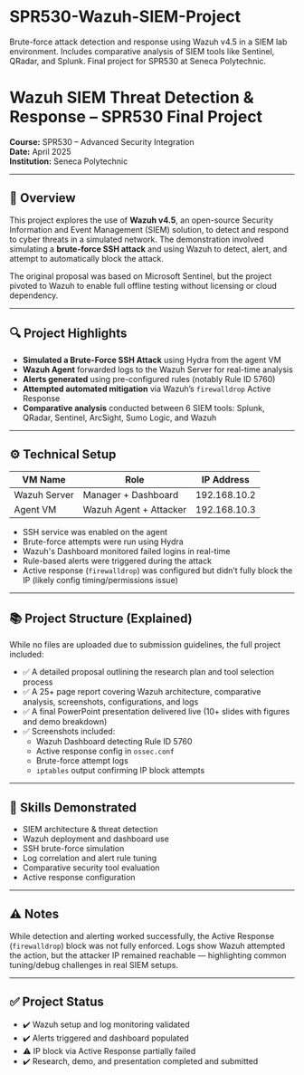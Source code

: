 # SPR530-Wazuh-SIEM-Project
Brute-force attack detection and response using Wazuh v4.5 in a SIEM lab environment. Includes comparative analysis of SIEM tools like Sentinel, QRadar, and Splunk. Final project for SPR530 at Seneca Polytechnic.
# Wazuh SIEM Threat Detection & Response – SPR530 Final Project

**Course:** SPR530 – Advanced Security Integration  
**Date:** April 2025  
**Institution:** Seneca Polytechnic

---

## 🧠 Overview
This project explores the use of **Wazuh v4.5**, an open-source Security Information and Event Management (SIEM) solution, to detect and respond to cyber threats in a simulated network. The demonstration involved simulating a **brute-force SSH attack** and using Wazuh to detect, alert, and attempt to automatically block the attack.

The original proposal was based on Microsoft Sentinel, but the project pivoted to Wazuh to enable full offline testing without licensing or cloud dependency.

---

## 🔍 Project Highlights

- **Simulated a Brute-Force SSH Attack** using Hydra from the agent VM  
- **Wazuh Agent** forwarded logs to the Wazuh Server for real-time analysis  
- **Alerts generated** using pre-configured rules (notably Rule ID 5760)  
- **Attempted automated mitigation** via Wazuh’s `firewalldrop` Active Response  
- **Comparative analysis** conducted between 6 SIEM tools: Splunk, QRadar, Sentinel, ArcSight, Sumo Logic, and Wazuh

---

## ⚙️ Technical Setup

| VM Name         | Role                   | IP Address      |
|----------------|------------------------|-----------------|
| Wazuh Server    | Manager + Dashboard    | 192.168.10.2    |
| Agent VM        | Wazuh Agent + Attacker | 192.168.10.3    |

- SSH service was enabled on the agent
- Brute-force attempts were run using Hydra
- Wazuh's Dashboard monitored failed logins in real-time
- Rule-based alerts were triggered during the attack
- Active response (`firewalldrop`) was configured but didn’t fully block the IP (likely config timing/permissions issue)

---

## 📚 Project Structure (Explained)
While no files are uploaded due to submission guidelines, the full project included:

- ✅ A detailed proposal outlining the research plan and tool selection process  
- ✅ A 25+ page report covering Wazuh architecture, comparative analysis, screenshots, configurations, and logs  
- ✅ A final PowerPoint presentation delivered live (10+ slides with figures and demo breakdown)  
- ✅ Screenshots included:  
  - Wazuh Dashboard detecting Rule ID 5760  
  - Active response config in `ossec.conf`  
  - Brute-force attempt logs  
  - `iptables` output confirming IP block attempts

---

## 🧠 Skills Demonstrated
- SIEM architecture & threat detection  
- Wazuh deployment and dashboard use  
- SSH brute-force simulation  
- Log correlation and alert rule tuning  
- Comparative security tool evaluation  
- Active response configuration

---

## ⚠️ Notes
While detection and alerting worked successfully, the Active Response (`firewalldrop`) block was not fully enforced. Logs show Wazuh attempted the action, but the attacker IP remained reachable — highlighting common tuning/debug challenges in real SIEM setups.

---

## ✅ Project Status
- ✔️ Wazuh setup and log monitoring validated  
- ✔️ Alerts triggered and dashboard populated  
- ⚠️ IP block via Active Response partially failed  
- ✔️ Research, demo, and presentation completed and submitted
